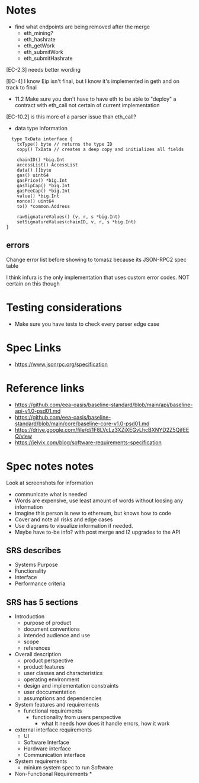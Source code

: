 # Notes

* find what endpoints are being removed after the merge
  * eth_mining?
  * eth_hashrate
  * eth_getWork
  * eth_submitWork
  * eth_submitHashrate 

[EC-2.3] needs better wording

[EC-4] I know Eip isn't final, but I know it's implemented in geth and on track to final 

* 11.2  Make sure you don't have to have eth to be able to "deploy" a contract with eth_call not certain of current implementation

[EC-10.2] is this more of a parser issue than eth_call?


* data type information 
  
```
  type TxData interface {
	txType() byte // returns the type ID
	copy() TxData // creates a deep copy and initializes all fields

	chainID() *big.Int
	accessList() AccessList
	data() []byte
	gas() uint64
	gasPrice() *big.Int
	gasTipCap() *big.Int
	gasFeeCap() *big.Int
	value() *big.Int
	nonce() uint64
	to() *common.Address

	rawSignatureValues() (v, r, s *big.Int)
	setSignatureValues(chainID, v, r, s *big.Int)
}
```
## errors

Change error list before showing to tomasz because its JSON-RPC2 spec table

I think infura is the only implementation that uses custom error codes. NOT certain on this though

# Testing considerations
* Make sure you have tests to check every parser edge case 


# Spec Links
* https://www.jsonrpc.org/specification 
# Reference links 
* https://github.com/eea-oasis/baseline-standard/blob/main/api/baseline-api-v1.0-psd01.md
* https://github.com/eea-oasis/baseline-standard/blob/main/core/baseline-core-v1.0-psd01.md
* https://drive.google.com/file/d/1F8LVcLz3XZiXEGvLhcBXNYD2Z5QjfEEQ/view
* https://jelvix.com/blog/software-requirements-specification



# Spec notes notes

Look at screenshots for information

* communicate what is needed
* Words are expensive, use least amount of words without loosing any information
* Imagine this person is new to ethereum, but knows how to code  
* Cover and note all risks and edge cases 
* Use diagrams to visualize information if needed.
* Maybe have to-be info? with post merge and l2 upgrades to the API

## SRS describes
* Systems Purpose
* Functionality
* Interface
* Performance criteria

## SRS has 5 sections
* Introduction
  * purpose of product
  * document conventions
  * intended audience and use
  * scope
  * references 
* Overall description
  * product perspective
  * product features
  * user classes and characteristics
  * operating environment
  * design and implementation constraints
  * user doccumentation
  * assumptions and dependencies
* System features and requirements
  * functional requirements
    * functionality from users perspective 
      * what It needs how does it handle errors, how it work
* external interface requirements
  * UI
  * Software Interface
  * Hardware interface
  * Communication interface
* System requirements
  * minium system spec to run Software
* Non-Functional Requirements
  * 
